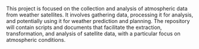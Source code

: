This project is focused on the collection and analysis of atmospheric data from weather satellites. It involves gathering data, processing it for analysis, and potentially using it for weather prediction and planning. The repository will contain scripts and documents that facilitate the extraction, transformation, and analysis of satellite data, with a particular focus on atmospheric conditions.
